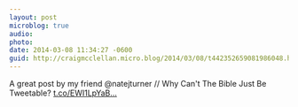 ```yaml
---
layout: post
microblog: true
audio: 
photo: 
date: 2014-03-08 11:34:27 -0600
guid: http://craigmcclellan.micro.blog/2014/03/08/t442352659081986048.html
---
```

A great post by my friend @natejturner // Why Can't The Bible Just Be Tweetable?  [t.co/EWI1LpYaB...](http://t.co/EWI1LpYaBB)
